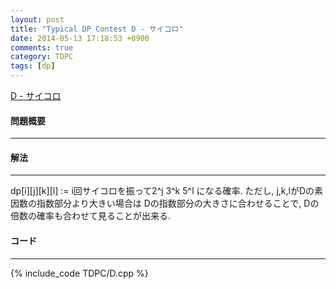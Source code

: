 ```yaml
---
layout: post
title: "Typical DP Contest D - サイコロ"
date: 2014-05-13 17:18:53 +0900
comments: true
category: TDPC
tags: [dp]
---
```


[D - サイコロ](http://tdpc.contest.atcoder.jp/tasks/tdpc_dice)

#### 問題概要

****

#### 解法

****

dp[i][j][k][l] := i回サイコロを振って2^j 3^k 5^l
になる確率. ただし, j,k,lがDの素因数の指数部分より大きい場合は
Dの指数部分の大きさに合わせることで, Dの倍数の確率も合わせて見ることが出来る.

#### コード

****

{% include_code TDPC/D.cpp %}
